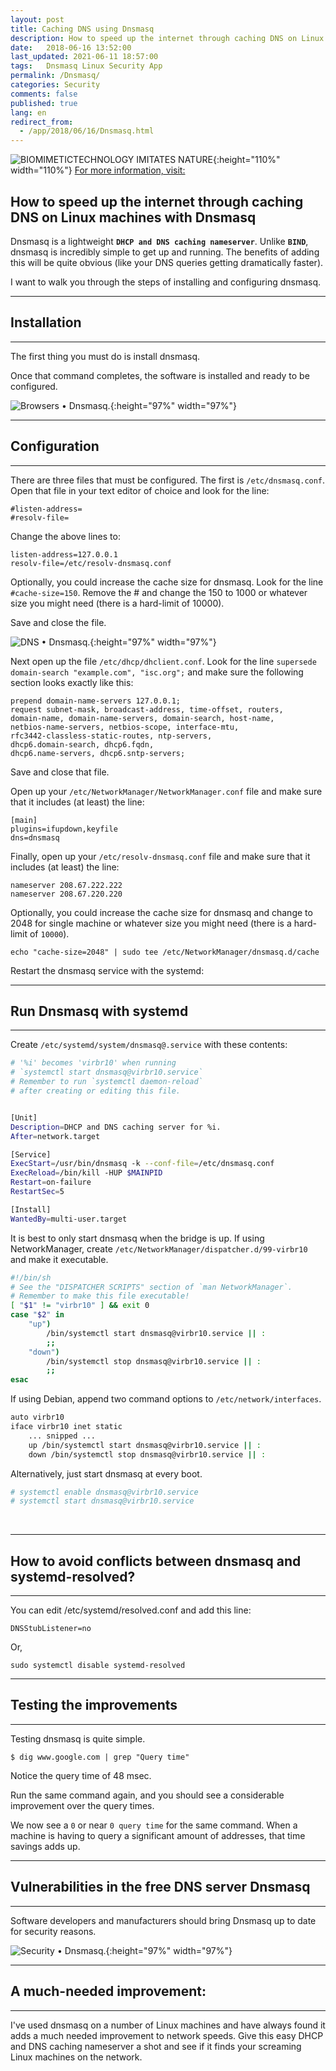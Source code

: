 ```yaml
---
layout: post
title: Caching DNS using Dnsmasq
description: How to speed up the internet through caching DNS on Linux machines with Dnsmasq
date:   2018-06-16 13:52:00
last_updated: 2021-06-11 18:57:00
tags:   Dnsmasq Linux Security App
permalink: /Dnsmasq/
categories: Security
comments: false
published: true
lang: en
redirect_from:
  - /app/2018/06/16/Dnsmasq.html
---
```


![BIOMIMETICTECHNOLOGY IMITATES NATURE](/images/HY3.png "BIOMIMETICTECHNOLOGY IMITATES NATURE"){:height="110%" width="110%"}
[For more information, visit:](https://flipbooks.bitbucket.io/BIOMIMETIC-TECHNOLOGY-IMITATES-NATURE.html)

**How to speed up the internet through caching DNS on Linux machines with Dnsmasq**
-------------

Dnsmasq is a lightweight **``DHCP and DNS caching nameserver``**. Unlike **``BIND``**, dnsmasq is incredibly simple to get up and running. The benefits of adding this will be quite obvious (like your DNS queries getting dramatically faster).

I want to walk you through the steps of installing and configuring dnsmasq.

***

## **Installation**

***

The first thing you must do is install dnsmasq.

Once that command completes, the software is installed and ready to be configured.


![Browsers &bull; Dnsmasq.](/images/DiagramaDNS01.png "Browsers &bull; Dnsmasq."){:height="97%" width="97%"}

***

## **Configuration**

***

There are three files that must be configured. The first is ``/etc/dnsmasq.conf``. Open that file in your text editor of choice and look for the line:

~~~
#listen-address=
#resolv-file=
~~~

Change the above lines to:

~~~
listen-address=127.0.0.1
resolv-file=/etc/resolv-dnsmasq.conf
~~~

Optionally, you could increase the cache size for dnsmasq. Look for the line `#cache-size=150`. Remove the # and change the 150 to 1000 or whatever size you might need (there is a hard-limit of 10000).

Save and close the file.

![DNS &bull; Dnsmasq.](/images/Servidor-DNS-con-dnsmasq.png "DNS &bull; Dnsmasq."){:height="97%" width="97%"}


Next open up the file `/etc/dhcp/dhclient.conf`. Look for the line `supersede domain-search "example.com", "isc.org";` and make sure the following section looks exactly like this:

~~~
prepend domain-name-servers 127.0.0.1;
request subnet-mask, broadcast-address, time-offset, routers,
domain-name, domain-name-servers, domain-search, host-name,
netbios-name-servers, netbios-scope, interface-mtu,
rfc3442-classless-static-routes, ntp-servers,
dhcp6.domain-search, dhcp6.fqdn,
dhcp6.name-servers, dhcp6.sntp-servers;
~~~

Save and close that file.

Open up your `/etc/NetworkManager/NetworkManager.conf` file and make sure that it includes (at least) the line:

~~~
[main]
plugins=ifupdown,keyfile
dns=dnsmasq
~~~

Finally, open up your `/etc/resolv-dnsmasq.conf` file and make sure that it includes (at least) the line:

~~~
nameserver 208.67.222.222
nameserver 208.67.220.220
~~~

Optionally, you could increase the cache size for dnsmasq and change to 2048 for single machine or whatever size you might need (there is a hard-limit of ``10000``).

`echo "cache-size=2048" | sudo tee /etc/NetworkManager/dnsmasq.d/cache`

Restart the dnsmasq service with the systemd:


***

## **Run Dnsmasq with systemd**

***

Create `/etc/systemd/system/dnsmasq@.service` with these contents:

~~~bash
# '%i' becomes 'virbr10' when running
# `systemctl start dnsmasq@virbr10.service`
# Remember to run `systemctl daemon-reload`
# after creating or editing this file.


[Unit]
Description=DHCP and DNS caching server for %i.
After=network.target

[Service]
ExecStart=/usr/bin/dnsmasq -k --conf-file=/etc/dnsmasq.conf
ExecReload=/bin/kill -HUP $MAINPID
Restart=on-failure
RestartSec=5

[Install]
WantedBy=multi-user.target
~~~

It is best to only start dnsmasq when the bridge is up. If using NetworkManager, create `/etc/NetworkManager/dispatcher.d/99-virbr10` and make it executable.

~~~bash
#!/bin/sh
# See the "DISPATCHER SCRIPTS" section of `man NetworkManager`.
# Remember to make this file executable!
[ "$1" != "virbr10" ] && exit 0
case "$2" in
    "up")
        /bin/systemctl start dnsmasq@virbr10.service || :
        ;;
    "down")
        /bin/systemctl stop dnsmasq@virbr10.service || :
        ;;
esac
~~~

If using Debian, append two command options to `/etc/network/interfaces`.

~~~bash
auto virbr10
iface virbr10 inet static
    ... snipped ...
    up /bin/systemctl start dnsmasq@virbr10.service || :
    down /bin/systemctl stop dnsmasq@virbr10.service || :
~~~

Alternatively, just start dnsmasq at every boot.

~~~bash
# systemctl enable dnsmasq@virbr10.service
# systemctl start dnsmasq@virbr10.service
~~~
<br>

***

## How to avoid conflicts between dnsmasq and systemd-resolved?

***

You can edit /etc/systemd/resolved.conf and add this line:

~~~
DNSStubListener=no
~~~

Or,

~~~
sudo systemctl disable systemd-resolved
~~~

***

## **Testing the improvements**

***

Testing dnsmasq is quite simple. 

~~~
$ dig www.google.com | grep "Query time"
~~~

Notice the query time of 48 msec.

Run the same command again, and you should see a considerable improvement over the query times.

We now see a ``0`` or near ``0 query time`` for the same command. When a machine is having to query a significant amount of addresses, that time savings adds up.

***

## **Vulnerabilities in the free DNS server Dnsmasq**

***

Software developers and manufacturers should bring Dnsmasq up to date for security reasons.


![Security &bull; Dnsmasq.](/images/dnsmasq_security.jpeg "Security &bull; Dnsmasq."){:height="97%" width="97%"}

***

## **A much-needed improvement:**

***
I've used dnsmasq on a number of Linux machines and have always found it adds a much needed improvement to network speeds. Give this easy DHCP and DNS caching nameserver a shot and see if it finds your screaming Linux machines on the network. 

